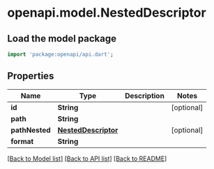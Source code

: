 # openapi.model.NestedDescriptor

## Load the model package

```dart
import 'package:openapi/api.dart';
```

## Properties

| Name           | Type                                        | Description | Notes      |
| -------------- | ------------------------------------------- | ----------- | ---------- |
| **id**         | **String**                                  |             | [optional] |
| **path**       | **String**                                  |             |
| **pathNested** | [**NestedDescriptor**](NestedDescriptor.md) |             | [optional] |
| **format**     | **String**                                  |             |

[[Back to Model list]](../README.md#documentation-for-models) [[Back to API list]](../README.md#documentation-for-api-endpoints) [[Back to README]](../README.md)
